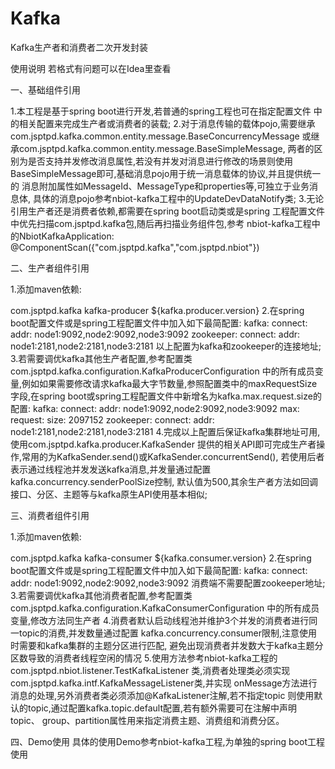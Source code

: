 # Kafka
Kafka生产者和消费者二次开发封装

使用说明
若格式有问题可以在Idea里查看

一、基础组件引用
  
  1.本工程是基于spring boot进行开发,若普通的spring工程也可在指定配置文件
中的相关配置来完成生产者或消费者的装载;
  2.对于消息传输的载体pojo,需要继承com.jsptpd.kafka.common.entity.message.BaseConcurrencyMessage
或继承com.jsptpd.kafka.common.entity.message.BaseSimpleMessage,
两者的区别为是否支持并发修改消息属性,若没有并发对消息进行修改的场景则使用
BaseSimpleMessage即可,基础消息pojo用于统一消息载体的协议,并且提供统一的
消息附加属性如MessageId、MessageType和properties等,可独立于业务消息体,
具体的消息pojo参考nbiot-kafka工程中的UpdateDevDataNotify类;
  3.无论引用生产者还是消费者依赖,都需要在spring boot启动类或是spring
工程配置文件中优先扫描com.jsptpd.kafka包,随后再扫描业务组件包,参考
nbiot-kafka工程中的NbiotKafkaApplication:
@ComponentScan({"com.jsptpd.kafka","com.jsptpd.nbiot"})

二、生产者组件引用

  1.添加maven依赖:
<!--kafka-producer-->
<dependency>
    <groupId>com.jsptpd.kafka</groupId>
    <artifactId>kafka-producer</artifactId>
    <version>${kafka.producer.version}</version>
</dependency>
  2.在spring boot配置文件或是spring工程配置文件中加入如下最简配置:
kafka:
  connect:
    addr: node1:9092,node2:9092,node3:9092
zookeeper:
  connect:
    addr: node1:2181,node2:2181,node3:2181
以上配置为kafka和zookeeper的连接地址;
  3.若需要调优kafka其他生产者配置,参考配置类com.jsptpd.kafka.configuration.KafkaProducerConfiguration
中的所有成员变量,例如如果需要修改请求kafka最大字节数量,参照配置类中的maxRequestSize
字段,在spring boot或spring工程配置文件中新增名为kafka.max.request.size的配置:
kafka:
  connect:
    addr: node1:9092,node2:9092,node3:9092
  max: 
    request: 
      size: 2097152
zookeeper:
  connect:
    addr: node1:2181,node2:2181,node3:2181
  4.完成以上配置后保证kafka集群地址可用,使用com.jsptpd.kafka.producer.KafkaSender
提供的相关API即可完成生产者操作,常用的为KafkaSender.send()或KafkaSender.concurrentSend(),
若使用后者表示通过线程池并发发送kafka消息,并发量通过配置kafka.concurrency.senderPoolSize控制,
默认值为500,其余生产者方法如回调接口、分区、主题等与kafka原生API使用基本相似;

三、消费者组件引用

  1.添加maven依赖:
<!--kafka-consumer-->
<dependency>
    <groupId>com.jsptpd.kafka</groupId>
    <artifactId>kafka-consumer</artifactId>
    <version>${kafka.consumer.version}</version>
</dependency>
  2.在spring boot配置文件或是spring工程配置文件中加入如下最简配置:
kafka:
  connect:
    addr: node1:9092,node2:9092,node3:9092
消费端不需要配置zookeeper地址;
  3.若需要调优kafka其他消费者配置,参考配置类com.jsptpd.kafka.configuration.KafkaConsumerConfiguration
中的所有成员变量,修改方法同生产者
  4.消费者默认启动线程池并维护3个并发的消费者进行同一topic的消费,并发数量通过配置
kafka.concurrency.consumer限制,注意使用时需要和kafka集群的主题分区进行匹配,
避免出现消费者并发数大于kafka主题分区数导致的消费者线程空闲的情况
  5.使用方法参考nbiot-kafka工程的com.jsptpd.nbiot.listener.TestKafkaListener
类,消费者处理类必须实现com.jsptpd.kafka.intf.KafkaMessageListener<T>类,并实现
onMessage方法进行消息的处理,另外消费者类必须添加@KafkaListener注解,若不指定topic
则使用默认的topic,通过配置kafka.topic.default配置,若有额外需要可在注解中声明topic、
group、partition属性用来指定消费主题、消费组和消费分区。

四、Demo使用
具体的使用Demo参考nbiot-kafka工程,为单独的spring boot工程使用


